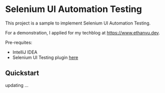# Selenium UI Automation Testing

This project is a sample to implement Selenium UI Automation Testing.

For a demonstration, I applied for my techblog at https://www.ethanvu.dev.

Pre-requites:

- IntelliJ IDEA
- Selenium UI Testing plugin [here](https://plugins.jetbrains.com/plugin/13691-selenium-ui-testing/docs)

## Quickstart

updating ...


